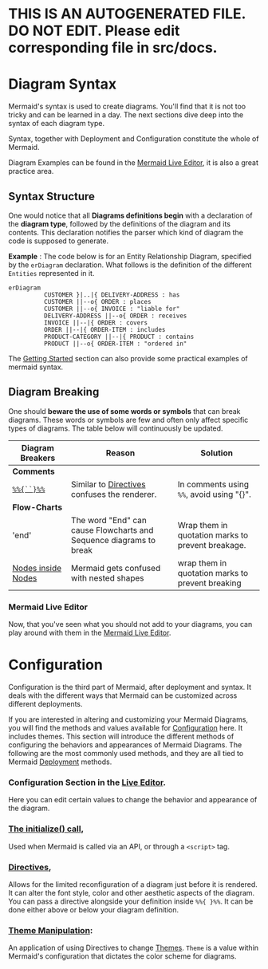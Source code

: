 # THIS IS AN AUTOGENERATED FILE. DO NOT EDIT. Please edit corresponding file in src/docs.

# Diagram Syntax

Mermaid's syntax is used to create diagrams. You'll find that it is not too tricky and can be learned in a day. The next sections dive deep into the syntax of each diagram type.

Syntax, together with Deployment and Configuration constitute the whole of Mermaid.

Diagram Examples can be found in the [Mermaid Live Editor](https://mermaid-js.github.io/mermaid-live-editor), it is also a great practice area.

## Syntax Structure

One would notice that all **Diagrams definitions begin** with a declaration of the **diagram type**, followed by the definitions of the diagram and its contents. This declaration notifies the parser which kind of diagram the code is supposed to generate.

**Example** : The code below is for an Entity Relationship Diagram, specified by the `erDiagram` declaration. What follows is the definition of the different `Entities` represented in it.

```mermaid-example
erDiagram
          CUSTOMER }|..|{ DELIVERY-ADDRESS : has
          CUSTOMER ||--o{ ORDER : places
          CUSTOMER ||--o{ INVOICE : "liable for"
          DELIVERY-ADDRESS ||--o{ ORDER : receives
          INVOICE ||--|{ ORDER : covers
          ORDER ||--|{ ORDER-ITEM : includes
          PRODUCT-CATEGORY ||--|{ PRODUCT : contains
          PRODUCT ||--o{ ORDER-ITEM : "ordered in"
```

The [Getting Started](./n00b-gettingStarted.md) section can also provide some practical examples of mermaid syntax.

## Diagram Breaking

One should **beware the use of some words or symbols** that can break diagrams. These words or symbols are few and often only affect specific types of diagrams. The table below will continuously be updated.

| Diagram Breakers                                                                                               | Reason                                                             | Solution                                          |
| -------------------------------------------------------------------------------------------------------------- | ------------------------------------------------------------------ | ------------------------------------------------- |
| **Comments**                                                                                                   |                                                                    |                                                   |
| [` %%{``}%% `](https://github.com/mermaid-js/mermaid/issues/1968)                                              | Similar to [Directives](./directives.md) confuses the renderer.    | In comments using `%%`, avoid using "{}".         |
| **Flow-Charts**                                                                                                |                                                                    |                                                   |
| 'end'                                                                                                          | The word "End" can cause Flowcharts and Sequence diagrams to break | Wrap them in quotation marks to prevent breakage. |
| [Nodes inside Nodes](https://mermaid-js.github.io/mermaid/#/flowchart?id=special-characters-that-break-syntax) | Mermaid gets confused with nested shapes                           | wrap them in quotation marks to prevent breaking  |

### Mermaid Live Editor

Now, that you've seen what you should not add to your diagrams, you can play around with them in the [Mermaid Live Editor](https://mermaid-js.github.io/mermaid-live-editor).

# Configuration

Configuration is the third part of Mermaid, after deployment and syntax. It deals with the different ways that Mermaid can be customized across different deployments.

If you are interested in altering and customizing your Mermaid Diagrams, you will find the methods and values available for [Configuration](./Setup.md) here. It includes themes.
This section will introduce the different methods of configuring the behaviors and appearances of Mermaid Diagrams.
The following are the most commonly used methods, and they are all tied to Mermaid [Deployment](./n00b-gettingStarted.md) methods.

### Configuration Section in the [Live Editor](https://mermaid-js.github.io/mermaid-live-editor).

Here you can edit certain values to change the behavior and appearance of the diagram.

### [The initialize() call](https://mermaid-js.github.io/mermaid/#/n00b-gettingStarted?id=_3-calling-the-javascript-api),

Used when Mermaid is called via an API, or through a `<script>` tag.

### [Directives](./directives.md),

Allows for the limited reconfiguration of a diagram just before it is rendered. It can alter the font style, color and other aesthetic aspects of the diagram. You can pass a directive alongside your definition inside `%%{ }%%`. It can be done either above or below your diagram definition.

### [Theme Manipulation](./theming.md):

An application of using Directives to change [Themes](./theming.md). `Theme` is a value within Mermaid's configuration that dictates the color scheme for diagrams.
